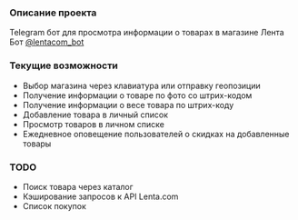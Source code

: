 ### Описание проекта

Telegram бот для просмотра информации о товарах в магазине Лента  
Бот [@lentacom_bot](https://t.me/lentacom_bot)

### Текущие возможности
* Выбор магазина через клавиатура или отправку геопозиции
* Получение информации о товаре по фото со штрих-кодом
* Получение информации о весе товара по штрих-коду
* Добавление товара в личный список
* Просмотр товаров в личном списке
* Ежедневное оповещение пользователей о скидках на добавленные товары


### TODO
* Поиск товара через каталог
* Кэширование запросов к API Lenta.com
* Список покупок